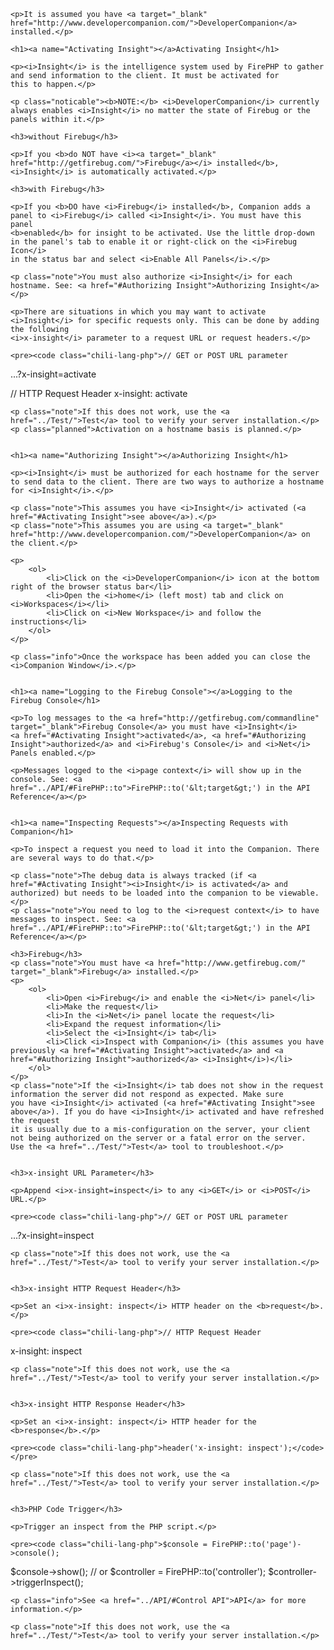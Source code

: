 
<div class="summary">

    <p>It is assumed you have <a target="_blank" href="http://www.developercompanion.com/">DeveloperCompanion</a> installed.</p>

</div>

<div class="body">


    <h1><a name="Activating Insight"></a>Activating Insight</h1>

    <p><i>Insight</i> is the intelligence system used by FirePHP to gather and send information to the client. It must be activated for
    this to happen.</p>

    <p class="noticable"><b>NOTE:</b> <i>DeveloperCompanion</i> currently always enables <i>Insight</i> no matter the state of Firebug or the panels within it.</p>

    <h3>without Firebug</h3>
        
    <p>If you <b>do NOT have <i><a target="_blank" href="http://getfirebug.com/">Firebug</a></i> installed</b>, <i>Insight</i> is automatically activated.</p>

    <h3>with Firebug</h3>
    
    <p>If you <b>DO have <i>Firebug</i> installed</b>, Companion adds a panel to <i>Firebug</i> called <i>Insight</i>. You must have this panel
    <b>enabled</b> for insight to be activated. Use the little drop-down in the panel's tab to enable it or right-click on the <i>Firebug Icon</i>
    in the status bar and select <i>Enable All Panels</i>.</p>
    
    <p class="note">You must also authorize <i>Insight</i> for each hostname. See: <a href="#Authorizing Insight">Authorizing Insight</a></p>
    
    <p>There are situations in which you may want to activate <i>Insight</i> for specific requests only. This can be done by adding the following
    <i>x-insight</i> parameter to a request URL or request headers.</p>

    <pre><code class="chili-lang-php">// GET or POST URL parameter
...?x-insight=activate

// HTTP Request Header
x-insight: activate</code></pre>

    <p class="note">If this does not work, use the <a href="../Test/">Test</a> tool to verify your server installation.</p>
    <p class="planned">Activation on a hostname basis is planned.</p>


    <h1><a name="Authorizing Insight"></a>Authorizing Insight</h1>
    
    <p><i>Insight</i> must be authorized for each hostname for the server to send data to the client. There are two ways to authorize a hostname
    for <i>Insight</i>.</p>

    <p class="note">This assumes you have <i>Insight</i> activated (<a href="#Activating Insight">see above</a>).</p>
    <p class="note">This assumes you are using <a target="_blank" href="http://www.developercompanion.com/">DeveloperCompanion</a> on the client.</p>

    <p>
        <ol>
            <li>Click on the <i>DeveloperCompanion</i> icon at the bottom right of the browser status bar</li>
            <li>Open the <i>home</i> (left most) tab and click on <i>Workspaces</i></li>
            <li>Click on <i>New Workspace</i> and follow the instructions</li>
        </ol>
    </p>

    <p class="info">Once the workspace has been added you can close the <i>Companion Window</i>.</p>


    <h1><a name="Logging to the Firebug Console"></a>Logging to the Firebug Console</h1>
    
    <p>To log messages to the <a href="http://getfirebug.com/commandline" target="_blank">Firebug Console</a> you must have <i>Insight</i>
    <a href="#Activating Insight">activated</a>, <a href="#Authorizing Insight">authorized</a> and <i>Firebug's Console</i> and <i>Net</i> Panels enabled.</p>

    <p>Messages logged to the <i>page context</i> will show up in the console. See: <a href="../API/#FirePHP::to">FirePHP::to('&lt;target&gt;') in the API Reference</a></p>


    <h1><a name="Inspecting Requests"></a>Inspecting Requests with Companion</h1>
    
    <p>To inspect a request you need to load it into the Companion. There are several ways to do that.</p>
    
    <p class="note">The debug data is always tracked (if <a href="#Activating Insight"><i>Insight</i> is activated</a> and authorized) but needs to be loaded into the companion to be viewable.</p>
    <p class="note">You need to log to the <i>request context</i> to have messages to inspect. See: <a href="../API/#FirePHP::to">FirePHP::to('&lt;target&gt;') in the API Reference</a></p>

    <h3>Firebug</h3>
    <p class="note">You must have <a href="http://www.getfirebug.com/" target="_blank">Firebug</a> installed.</p>
    <p>
        <ol>
            <li>Open <i>Firebug</i> and enable the <i>Net</i> panel</li>
            <li>Make the request</li>
            <li>In the <i>Net</i> panel locate the request</li>
            <li>Expand the request information</li>
            <li>Select the <i>Insight</i> tab</li>
            <li>Click <i>Inspect with Companion</i> (this assumes you have previously <a href="#Activating Insight">activated</a> and <a href="#Authorizing Insight">authorized</a> <i>Insight</i>)</li>
        </ol>
    </p>
    <p class="note">If the <i>Insight</i> tab does not show in the request information the server did not respond as expected. Make sure
    you have <i>Insight</i> activated (<a href="#Activating Insight">see above</a>). If you do have <i>Insight</i> activated and have refreshed the request
    it is usually due to a mis-configuration on the server, your client not being authorized on the server or a fatal error on the server.
    Use the <a href="../Test/">Test</a> tool to troubleshoot.</p>


    <h3>x-insight URL Parameter</h3>

    <p>Append <i>x-insight=inspect</i> to any <i>GET</i> or <i>POST</i> URL.</p>

    <pre><code class="chili-lang-php">// GET or POST URL parameter
...?x-insight=inspect</code></pre>

    <p class="note">If this does not work, use the <a href="../Test/">Test</a> tool to verify your server installation.</p>


    <h3>x-insight HTTP Request Header</h3>

    <p>Set an <i>x-insight: inspect</i> HTTP header on the <b>request</b>.</p>

    <pre><code class="chili-lang-php">// HTTP Request Header
x-insight: inspect</code></pre>

    <p class="note">If this does not work, use the <a href="../Test/">Test</a> tool to verify your server installation.</p>


    <h3>x-insight HTTP Response Header</h3>

    <p>Set an <i>x-insight: inspect</i> HTTP header for the <b>response</b>.</p>

    <pre><code class="chili-lang-php">header('x-insight: inspect');</code></pre>

    <p class="note">If this does not work, use the <a href="../Test/">Test</a> tool to verify your server installation.</p>


    <h3>PHP Code Trigger</h3>

    <p>Trigger an inspect from the PHP script.</p>

    <pre><code class="chili-lang-php">$console = FirePHP::to('page')->console();
$console->show();
// or
$controller = FirePHP::to('controller');
$controller->triggerInspect();</code></pre>

    <p class="info">See <a href="../API/#Control API">API</a> for more information.</p>

    <p class="note">If this does not work, use the <a href="../Test/">Test</a> tool to verify your server installation.</p>
